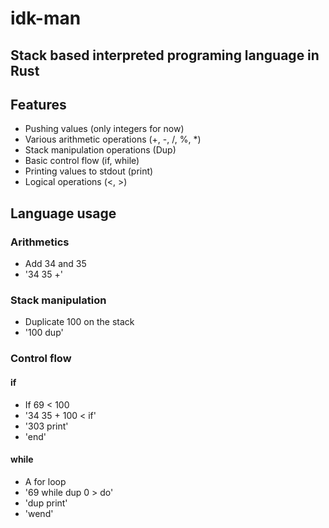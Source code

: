 # idk-man
## Stack based interpreted programing language in Rust

## Features
 - Pushing values (only integers for now)
 - Various arithmetic operations (+, -, /, %, *)
 - Stack manipulation operations (Dup)
 - Basic control flow (if, while)
 - Printing values to stdout (print)
 - Logical operations (<, >)

## Language usage
### Arithmetics
 - Add 34 and 35
 - '34 35 +' 
### Stack manipulation
 - Duplicate 100 on the stack
 - '100 dup'
### Control flow
#### if
 - If 69 < 100
 - '34 35 + 100 < if'
 - '303 print'
 - 'end'
#### while
 - A for loop
 - '69 while dup 0 > do'
 - 'dup print'
 - 'wend'